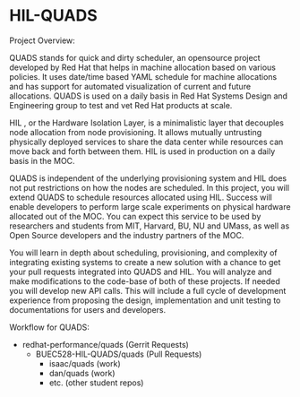 # HIL-QUADS

Project Overview:

QUADS stands for quick and dirty scheduler, an opensource project developed by Red Hat that helps in machine allocation based on various policies. It uses date/time based YAML schedule for machine allocations and has support for automated visualization of current and future allocations. QUADS is used on a daily basis in Red Hat Systems Design and Engineering group to test and vet Red Hat products at scale.

HIL , or the Hardware Isolation Layer, is a minimalistic layer that decouples node allocation from node provisioning. It allows mutually untrusting physically deployed services to share the data center while resources can move back and forth between them. HIL is used in production on a daily basis in the MOC.

QUADS is independent of the underlying provisioning system and HIL does not put restrictions on how the nodes are scheduled. In this project, you will extend QUADS to schedule resources allocated using HIL. Success will enable developers to perform large scale experiments on physical hardware allocated out of the MOC. You can expect this service to be used by researchers and students from MIT, Harvard, BU, NU and UMass, as well as Open Source developers and the industry partners of the MOC.

You will learn in depth about scheduling, provisioning, and complexity of integrating existing systems to create a new solution with a chance to get your pull requests integrated into QUADS and HIL. You will analyze and make modifications to the code-base of both of these projects. If needed you will develop new API calls. This will include a full cycle of development experience from proposing the design, implementation and unit testing to documentations for users and developers.

Workflow for QUADS:

 * redhat-performance/quads (Gerrit Requests)
   * BUEC528-HIL-QUADS/quads (Pull Requests)
     * isaac/quads (work)
     * dan/quads (work)
     * etc. (other student repos)
